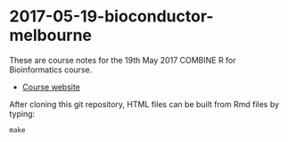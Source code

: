 # 2017-05-19-bioconductor-melbourne

These are course notes for the 19th May 2017 COMBINE R for Bioinformatics course.

* [Course website](https://combine-australia.github.io/2017-05-19-bioconductor-melbourne/)

After cloning this git repository, HTML files can be built from Rmd files by typing:

```
make
```
